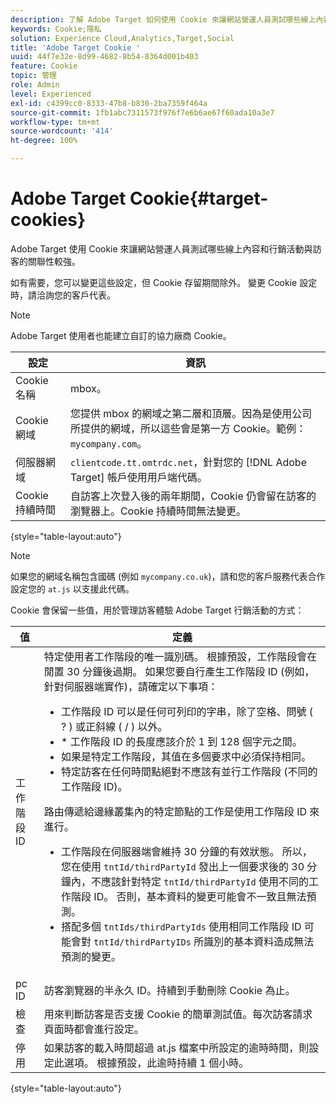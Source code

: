 ```yaml
---
description: 了解 Adobe Target 如何使用 Cookie 來讓網站營運人員測試哪些線上內容和優惠方案與訪客的關聯性較強。
keywords: Cookie;隱私
solution: Experience Cloud,Analytics,Target,Social
title: 'Adobe Target Cookie '
uuid: 44f7e32e-8d99-4682-8b54-8364d001b403
feature: Cookie
topic: 管理
role: Admin
level: Experienced
exl-id: c4399cc0-8333-47b8-b830-2ba7359f464a
source-git-commit: 1fb1abc7311573f976f7e6b6ae67f60ada10a3e7
workflow-type: tm+mt
source-wordcount: '414'
ht-degree: 100%

---
```


# Adobe Target Cookie{#target-cookies}

Adobe Target 使用 Cookie 來讓網站營運人員測試哪些線上內容和行銷活動與訪客的關聯性較強。

如有需要，您可以變更這些設定，但 Cookie 存留期間除外。 變更 Cookie 設定時，請洽詢您的客戶代表。

>[!NOTE]
>
>Adobe Target 使用者也能建立自訂的協力廠商 Cookie。

| 設定 | 資訊 |
| --- | --- |
| Cookie 名稱 | mbox。 |
| Cookie 網域 | 您提供 mbox 的網域之第二層和頂層。因為是使用公司所提供的網域，所以這些會是第一方 Cookie。範例：`mycompany.com`。 |
| 伺服器網域 | `clientcode.tt.omtrdc.net`，針對您的 [!DNL Adobe Target] 帳戶使用用戶端代碼。 |
| Cookie 持續時間 | 自訪客上次登入後的兩年期間，Cookie 仍會留在訪客的瀏覽器上。Cookie 持續時間無法變更。 |

{style=&quot;table-layout:auto&quot;}

>[!NOTE]
>
>如果您的網域名稱包含國碼 (例如 `mycompany.co.uk`)，請和您的客戶服務代表合作設定您的 `at.js` 以支援此代碼。

Cookie 會保留一些值，用於管理訪客體驗 Adobe Target 行銷活動的方式：

| 值 | 定義 |
| --- | --- |
| 工作階段 ID | 特定使用者工作階段的唯一識別碼。 根據預設，工作階段會在閒置 30 分鐘後過期。 如果您要自行產生工作階段 ID (例如，針對伺服器端實作)，請確定以下事項：<ul><li>工作階段 ID 可以是任何可列印的字串，除了空格、問號 ( ? ) 或正斜線 ( / ) 以外。</li><li>* 工作階段 ID 的長度應該介於 1 到 128 個字元之間。</li><li>如果是特定工作階段，其值在多個要求中必須保持相同。</li><li>特定訪客在任何時間點絕對不應該有並行工作階段 (不同的工作階段 ID)。</li></ul>路由傳遞給邊緣叢集內的特定節點的工作是使用工作階段 ID 來進行。<ul><li>工作階段在伺服器端會維持 30 分鐘的有效狀態。 所以，您在使用 `tntId/thirdPartyId` 發出上一個要求後的 30 分鐘內，不應該針對特定 `tntId/thirdPartyId` 使用不同的工作階段 ID。 否則，基本資料的變更可能會不一致且無法預測。</li><li>搭配多個 `tntIds/thirdPartyIds` 使用相同工作階段 ID 可能會對 `tntId/thirdPartyIDs` 所識別的基本資料造成無法預測的變更。</li></ul> |
| pc ID | 訪客瀏覽器的半永久 ID。持續到手動刪除 Cookie 為止。 |
| 檢查 | 用來判斷訪客是否支援 Cookie 的簡單測試值。每次訪客請求頁面時都會進行設定。 |
| 停用 | 如果訪客的載入時間超過 at.js 檔案中所設定的逾時時間，則設定此選項。 根據預設，此逾時持續 1 個小時。 |

{style=&quot;table-layout:auto&quot;}
